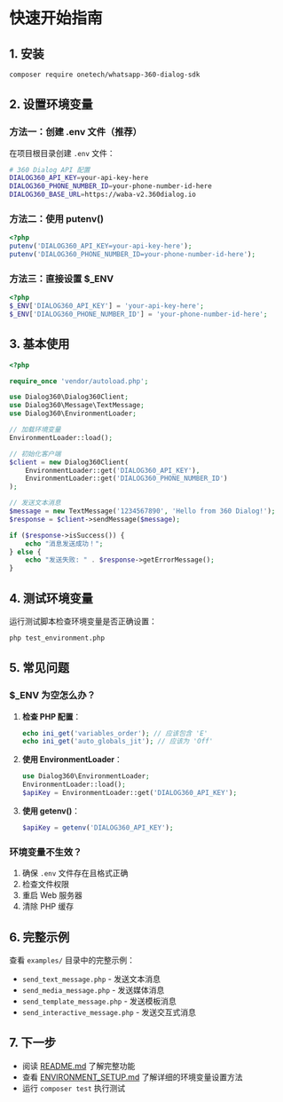 # 快速开始指南

## 1. 安装

```bash
composer require onetech/whatsapp-360-dialog-sdk
```

## 2. 设置环境变量

### 方法一：创建 .env 文件（推荐）

在项目根目录创建 `.env` 文件：

```bash
# 360 Dialog API 配置
DIALOG360_API_KEY=your-api-key-here
DIALOG360_PHONE_NUMBER_ID=your-phone-number-id-here
DIALOG360_BASE_URL=https://waba-v2.360dialog.io
```

### 方法二：使用 putenv()

```php
<?php
putenv('DIALOG360_API_KEY=your-api-key-here');
putenv('DIALOG360_PHONE_NUMBER_ID=your-phone-number-id-here');
```

### 方法三：直接设置 $_ENV

```php
<?php
$_ENV['DIALOG360_API_KEY'] = 'your-api-key-here';
$_ENV['DIALOG360_PHONE_NUMBER_ID'] = 'your-phone-number-id-here';
```

## 3. 基本使用

```php
<?php

require_once 'vendor/autoload.php';

use Dialog360\Dialog360Client;
use Dialog360\Message\TextMessage;
use Dialog360\EnvironmentLoader;

// 加载环境变量
EnvironmentLoader::load();

// 初始化客户端
$client = new Dialog360Client(
    EnvironmentLoader::get('DIALOG360_API_KEY'),
    EnvironmentLoader::get('DIALOG360_PHONE_NUMBER_ID')
);

// 发送文本消息
$message = new TextMessage('1234567890', 'Hello from 360 Dialog!');
$response = $client->sendMessage($message);

if ($response->isSuccess()) {
    echo "消息发送成功！";
} else {
    echo "发送失败: " . $response->getErrorMessage();
}
```

## 4. 测试环境变量

运行测试脚本检查环境变量是否正确设置：

```bash
php test_environment.php
```

## 5. 常见问题

### $_ENV 为空怎么办？

1. **检查 PHP 配置**：
   ```php
   echo ini_get('variables_order'); // 应该包含 'E'
   echo ini_get('auto_globals_jit'); // 应该为 'Off'
   ```

2. **使用 EnvironmentLoader**：
   ```php
   use Dialog360\EnvironmentLoader;
   EnvironmentLoader::load();
   $apiKey = EnvironmentLoader::get('DIALOG360_API_KEY');
   ```

3. **使用 getenv()**：
   ```php
   $apiKey = getenv('DIALOG360_API_KEY');
   ```

### 环境变量不生效？

1. 确保 `.env` 文件存在且格式正确
2. 检查文件权限
3. 重启 Web 服务器
4. 清除 PHP 缓存

## 6. 完整示例

查看 `examples/` 目录中的完整示例：

- `send_text_message.php` - 发送文本消息
- `send_media_message.php` - 发送媒体消息
- `send_template_message.php` - 发送模板消息
- `send_interactive_message.php` - 发送交互式消息

## 7. 下一步

- 阅读 [README.md](README.md) 了解完整功能
- 查看 [ENVIRONMENT_SETUP.md](ENVIRONMENT_SETUP.md) 了解详细的环境变量设置方法
- 运行 `composer test` 执行测试 